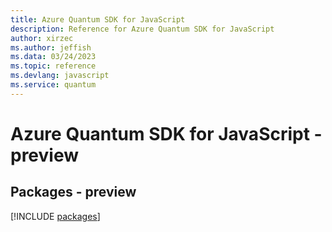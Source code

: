 ```yaml
---
title: Azure Quantum SDK for JavaScript
description: Reference for Azure Quantum SDK for JavaScript
author: xirzec
ms.author: jeffish
ms.data: 03/24/2023
ms.topic: reference
ms.devlang: javascript
ms.service: quantum
---
```

# Azure Quantum SDK for JavaScript - preview
## Packages - preview
[!INCLUDE [packages](quantum-index.md)]